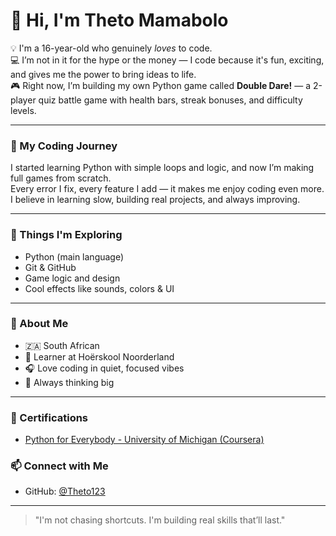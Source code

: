 # 👋 Hi, I'm Theto Mamabolo

💡 I'm a 16-year-old who genuinely *loves* to code.  
💻 I’m not in it for the hype or the money — I code because it's fun, exciting, and gives me the power to bring ideas to life.  
🎮 Right now, I’m building my own Python game called **Double Dare!** — a 2-player quiz battle game with health bars, streak bonuses, and difficulty levels.

---

### 🚀 My Coding Journey
I started learning Python with simple loops and logic, and now I’m making full games from scratch.  
Every error I fix, every feature I add — it makes me enjoy coding even more.  
I believe in learning slow, building real projects, and always improving.

---

### 🔧 Things I'm Exploring
- Python (main language)
- Git & GitHub
- Game logic and design
- Cool effects like sounds, colors & UI

---

### 📍 About Me
- 🇿🇦 South African
- 🏫 Learner at Hoërskool Noorderland
- 🎧 Love coding in quiet, focused vibes
- 🧠 Always thinking big

---
### 📜 Certifications
- [Python for Everybody - University of Michigan (Coursera)](https://coursera.org/share/8dc33dcf5fa7cdef38fcba7a9bb42778)

### 📫 Connect with Me
- GitHub: [@Theto123](https://github.com/Theto123)

---

> "I'm not chasing shortcuts. I'm building real skills that’ll last."
